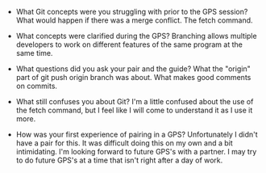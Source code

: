 * What Git concepts were you struggling with prior to the GPS session?
What would happen if there was a merge conflict.
The fetch command.

* What concepts were clarified during the GPS?
Branching allows multiple developers to work on different features of the same program at the same time.

* What questions did you ask your pair and the guide?
What the "origin" part of git push origin branch was about.
What makes good comments on commits.

* What still confuses you about Git?
I'm a little confused about the use of the fetch command, but I feel like I will come to understand it as I use it more.

* How was your first experience of pairing in a GPS?
Unfortunately I didn't have a pair for this. It was difficult doing this on my own and a bit intimidating. I'm looking forward to future GPS's with a partner. I may try to do future GPS's at a time that isn't right after a day of work.